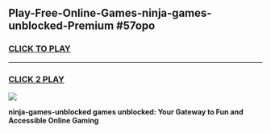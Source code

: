 
## Play-Free-Online-Games-ninja-games-unblocked-Premium #57opo
<h3>
<a href="https://premium.freeplayer.one?title=ninja-games-unblocked&ref=8M">CLICK TO PLAY</a></h3>
<hr>

<h3>
<a href="https://premium.freeplayer.one?title=ninja-games-unblocked&ref=8M">CLICK 2 PLAY</a>
  
</h3>

<a href="https://premium.freeplayer.one?title=ninja-games-unblocked&ref=8M"><img src="https://clearcache.store/games.png"></a>


**ninja-games-unblocked games unblocked: Your Gateway to Fun and Accessible Online Gaming**
